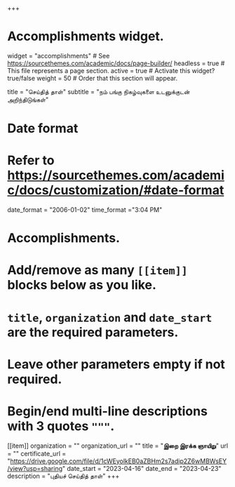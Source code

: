 +++
# Accomplishments widget.
widget = "accomplishments"  # See https://sourcethemes.com/academic/docs/page-builder/
headless = true  # This file represents a page section.
active = true  # Activate this widget? true/false
weight = 50  # Order that this section will appear.

title = "செய்தித் தாள்"
subtitle = "நம் பங்கு நிகழ்வுகளை உடனுக்குடன் அறிந்திடுங்கள்"

# Date format
#   Refer to https://sourcethemes.com/academic/docs/customization/#date-format
date_format = "2006-01-02"
time_format ="3:04 PM"

# Accomplishments.
#   Add/remove as many `[[item]]` blocks below as you like.
#   `title`, `organization` and `date_start` are the required parameters.
#   Leave other parameters empty if not required.
#   Begin/end multi-line descriptions with 3 quotes `"""`.


[[item]]
  organization = ""
  organization_url = ""
  title = "**இறை இரக்க ஞாயிறு**"
  url = ""
  certificate_url = "https://drive.google.com/file/d/1cWEyolkEB0aZBHm2s7adip2Z6wMBWsEY/view?usp=sharing"
  date_start = "2023-04-16"
  date_end = "2023-04-23"
  description = "புதியச் செய்தித் தாள்"
+++

